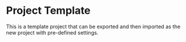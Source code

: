 # Project Template

This is a template project that can be exported and then imported as the new project with pre-defined settings.
